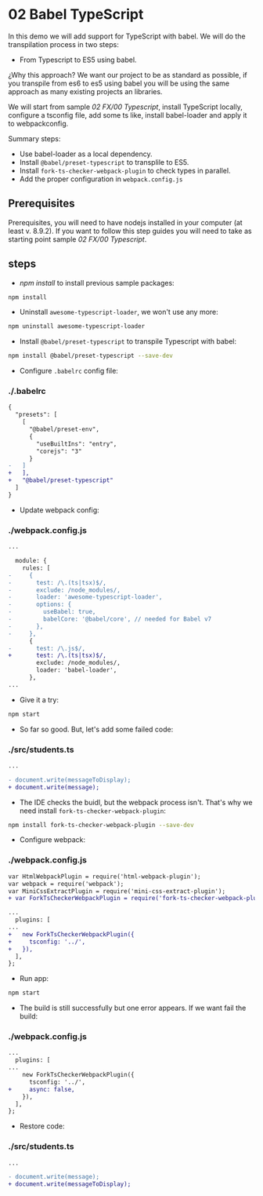 # 02 Babel TypeScript

In this demo we will add support for TypeScript with babel. We will do the transpilation process in two steps:
  - From Typescript to ES5 using babel.

¿Why this approach? We want our project to be as standard as possible, if you transpile from es6 to es5
using babel you will be using the same approach as many existing projects an libraries.

We will start from sample _02 FX/00 Typescript_, install TypeScript locally,
configure a tsconfig file, add some ts like, install babel-loader and apply it to webpackconfig.

Summary steps: 
 - Use babel-loader as a local dependency.
 - Install `@babel/preset-typescript` to transplile to ES5.
 - Install `fork-ts-checker-webpack-plugin` to check types in parallel.
 - Add the proper configuration in `webpack.config.js`

## Prerequisites

Prerequisites, you will need to have nodejs installed in your computer (at least v. 8.9.2). If you want to follow this step guides you will need to take as starting point sample _02 FX/00 Typescript_.

## steps

- _npm install_ to install previous sample packages:

```bash
npm install
```

- Uninstall `awesome-typescript-loader`, we won't use any more:

```bash
npm uninstall awesome-typescript-loader
```

- Install `@babel/preset-typescript` to transpile Typescript with babel:

```bash
npm install @babel/preset-typescript --save-dev
```

- Configure `.babelrc` config file:

### ./.babelrc

```diff
{
  "presets": [
    [
      "@babel/preset-env",
      {
        "useBuiltIns": "entry",
        "corejs": "3"
      }
-   ]
+   ],
+   "@babel/preset-typescript"
  ]
}

```

- Update webpack config:

### ./webpack.config.js

```diff
...

  module: {
    rules: [
-     {
-       test: /\.(ts|tsx)$/,
-       exclude: /node_modules/,
-       loader: 'awesome-typescript-loader',
-       options: {
-         useBabel: true,
-         babelCore: '@babel/core', // needed for Babel v7
-       },
-     },
      {
-       test: /\.js$/,
+       test: /\.(ts|tsx)$/,
        exclude: /node_modules/,
        loader: 'babel-loader',
      },
...

```

- Give it a try:

```bash
npm start
```

- So far so good. But, let's add some failed code:

### ./src/students.ts

```diff
...

- document.write(messageToDisplay);
+ document.write(message);

```

- The IDE checks the buidl, but the webpack process isn't. That's why we need install `fork-ts-checker-webpack-plugin`:

```bash
npm install fork-ts-checker-webpack-plugin --save-dev
```

- Configure webpack:

### ./webpack.config.js

```diff
var HtmlWebpackPlugin = require('html-webpack-plugin');
var webpack = require('webpack');
var MiniCssExtractPlugin = require('mini-css-extract-plugin');
+ var ForkTsCheckerWebpackPlugin = require('fork-ts-checker-webpack-plugin');

...
  plugins: [
...
+   new ForkTsCheckerWebpackPlugin({
+     tsconfig: '../',
+   }),
  ],
};

```

- Run app:

```bash
npm start
```

- The build is still successfully but one error appears. If we want fail the build:

### ./webpack.config.js

```diff
...
  plugins: [
...
    new ForkTsCheckerWebpackPlugin({
      tsconfig: '../',
+     async: false,
    }),
  ],
};

```

- Restore code:

### ./src/students.ts

```diff
...

- document.write(message);
+ document.write(messageToDisplay);

```
